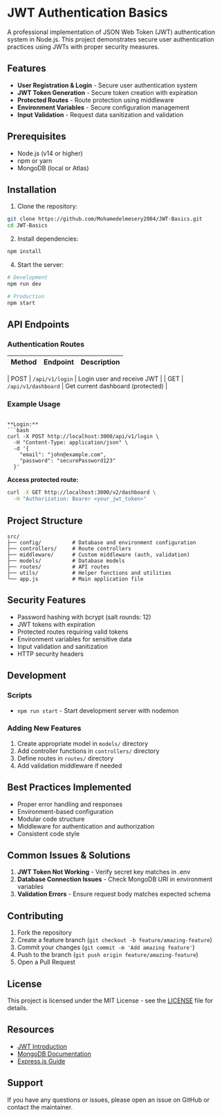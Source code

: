 # JWT Authentication Basics

A professional implementation of JSON Web Token (JWT) authentication system in Node.js. This project demonstrates secure user authentication practices using JWTs with proper security measures.

## Features

- **User Registration & Login** - Secure user authentication system
- **JWT Token Generation** - Secure token creation with expiration
- **Protected Routes** - Route protection using middleware
- **Environment Variables** - Secure configuration management
- **Input Validation** - Request data sanitization and validation

## Prerequisites

- Node.js (v14 or higher)
- npm or yarn
- MongoDB (local or Atlas)

## Installation

1. Clone the repository:
```bash
git clone https://github.com/Mohamedelmesery2004/JWT-Basics.git
cd JWT-Basics
```

2. Install dependencies:
```bash
npm install
```



4. Start the server:
```bash
# Development
npm run dev

# Production
npm start
```

## API Endpoints

### Authentication Routes

| Method | Endpoint | Description |
|--------|----------|-------------|

| POST | `/api/v1/login` | Login user and receive JWT |
| GET | `/api/v1/dashboard` | Get current dashboard  (protected) |

### Example Usage
```

**Login:**
```bash
curl -X POST http://localhost:3000/api/v1/login \
  -H "Content-Type: application/json" \
  -d '{
    "email": "john@example.com",
    "password": "securePassword123"
  }'
```

**Access protected route:**
```bash
curl -X GET http://localhost:3000/v2/dashboard \
  -H "Authorization: Bearer <your_jwt_token>"
```

## Project Structure

```
src/
├── config/          # Database and environment configuration
├── controllers/     # Route controllers
├── middleware/      # Custom middleware (auth, validation)
├── models/          # Database models
├── routes/          # API routes
├── utils/           # Helper functions and utilities
└── app.js           # Main application file
```

## Security Features

- Password hashing with bcrypt (salt rounds: 12)
- JWT tokens with expiration
- Protected routes requiring valid tokens
- Environment variables for sensitive data
- Input validation and sanitization
- HTTP security headers

## Development

### Scripts


- `npm run start` - Start development server with nodemon


### Adding New Features

1. Create appropriate model in `models/` directory
2. Add controller functions in `controllers/` directory
3. Define routes in `routes/` directory
4. Add validation middleware if needed

## Best Practices Implemented


- Proper error handling and responses
- Environment-based configuration
- Modular code structure
- Middleware for authentication and authorization
- Consistent code style

## Common Issues & Solutions

1. **JWT Token Not Working** - Verify secret key matches in .env
2. **Database Connection Issues** - Check MongoDB URI in environment variables
3. **Validation Errors** - Ensure request body matches expected schema

## Contributing

1. Fork the repository
2. Create a feature branch (`git checkout -b feature/amazing-feature`)
3. Commit your changes (`git commit -m 'Add amazing feature'`)
4. Push to the branch (`git push origin feature/amazing-feature`)
5. Open a Pull Request

## License

This project is licensed under the MIT License - see the [LICENSE](LICENSE) file for details.

## Resources

- [JWT Introduction](https://jwt.io/introduction)
- [MongoDB Documentation](https://docs.mongodb.com/)
- [Express.js Guide](https://expressjs.com/en/guide/)

## Support

If you have any questions or issues, please open an issue on GitHub or contact the maintainer.

